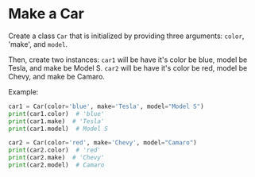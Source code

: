 # Make a Car

Create a class `Car` that is initialized by providing three arguments: `color`, 'make', and `model`.

Then, create two instances:
`car1` will be have it's color be blue, model be Tesla, and make be Model S.
`car2` will be have it's color be red, model be Chevy, and make be Camaro.

Example:

```python
car1 = Car(color='blue', make='Tesla', model="Model S")
print(car1.color)  # 'blue'
print(car1.make)  # 'Tesla'
print(car1.model)  # Model S

car2 = Car(color='red', make='Chevy', model="Camaro")
print(car2.color)  # 'red'
print(car2.make)  # 'Chevy'
print(car2.model)  # Camaro
```

